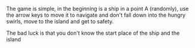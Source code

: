 The game is simple, in the beginning is a ship in a point A (randomly), use the arrow keys to move it to navigate and don't fall down into the hungry swirls, move to the island and get to safety.

The bad luck is that you don't know the start place of the ship and the island